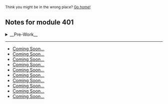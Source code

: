 <sub>Think you might be in the wrong place? [Go home!](../README.md)</sub>

## Notes for module 401
<details>
<summary>__Pre-Work__</summary>

   - [Linux Command Line](commandLine.md)

</details>

<hr>

* [Coming Soon...](holder.md)
* [Coming Soon...](holder.md)
* [Coming Soon...](holder.md)
* [Coming Soon...](holder.md)
* [Coming Soon...](holder.md)
* [Coming Soon...](holder.md)
* [Coming Soon...](holder.md)
* [Coming Soon...](holder.md)
* [Coming Soon...](holder.md)
* [Coming Soon...](holder.md)
